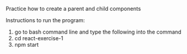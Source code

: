 Practice how to create a parent and child components
 
Instructions to run the program:
 
1. go to bash command line and type the following into the command
2. cd react-exercise-1
3. npm start